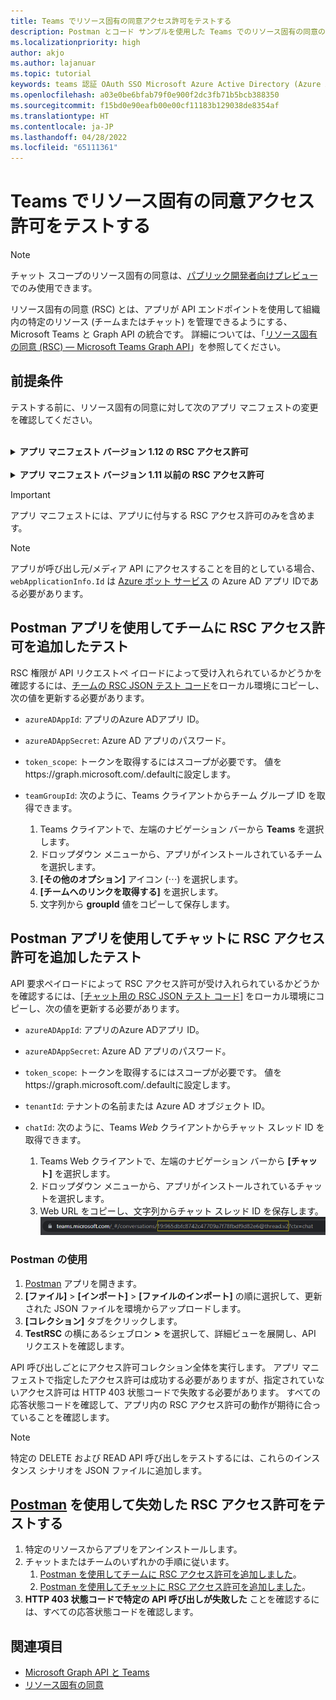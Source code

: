 ```yaml
---
title: Teams でリソース固有の同意アクセス許可をテストする
description: Postman とコード サンプルを使用した Teams でのリソース固有の同意のテストの詳細
ms.localizationpriority: high
author: akjo
ms.author: lajanuar
ms.topic: tutorial
keywords: teams 認証 OAuth SSO Microsoft Azure Active Directory (Azure AD) rsc Postman Graph
ms.openlocfilehash: a03e0be6bfab79f0e900f2dc3fb71b5bcb388350
ms.sourcegitcommit: f15bd0e90eafb00e00cf11183b129038de8354af
ms.translationtype: HT
ms.contentlocale: ja-JP
ms.lasthandoff: 04/28/2022
ms.locfileid: "65111361"
---
```

# <a name="test-resource-specific-consent-permissions-in-teams"></a>Teams でリソース固有の同意アクセス許可をテストする

> [!NOTE]
> チャット スコープのリソース固有の同意は、[パブリック開発者向けプレビュー](../../resources/dev-preview/developer-preview-intro.md)でのみ使用できます。

リソース固有の同意 (RSC) とは、アプリが API エンドポイントを使用して組織内の特定のリソース (チームまたはチャット) を管理できるようにする、Microsoft Teams と Graph API の統合です。 詳細については、「[リソース固有の同意 (RSC) — Microsoft Teams Graph API](resource-specific-consent.md)」を参照してください。

## <a name="prerequisites"></a>前提条件

テストする前に、リソース固有の同意に対して次のアプリ マニフェストの変更を確認してください。

<br>

<details>

<summary><b>アプリ マニフェスト バージョン 1.12 の RSC アクセス許可</b></summary>

次の値を使用して、アプリ マニフェストに [webApplicationInfo](../../resources/schema/manifest-schema.md#webapplicationinfo) キーを追加します。

|名前| 種類 | 説明|
|---|---|---|
|`id` |String |Azure ADアプリ ID。 詳細については、「[Azure AD ポータルでアプリを登録する](resource-specific-consent.md#register-your-app-with-microsoft-identity-platform-using-the-azure-ad-portal)」を参照してください。|
|`resource`|String| このフィールドには RSC での操作はありませんが、エラー応答を回避するために値を追加し、値を指定する必要があります。任意の文字列が実行されます。|

アプリで必要なアクセス許可を指定します。

|名前| 種類 | 説明|
|---|---|---|
|`authorization`|オブジェクト|アプリを実行する必要があるアクセス許可の一覧。 詳細については、「[承認](../../resources/schema/manifest-schema.md#authorization)」を参照してください。|

チーム内の RSC の例

```json
"webApplicationInfo": {
    "id": "XXxxXXXXX-XxXX-xXXX-XXxx-XXXXXXXxxxXX",
    "resource": "https://RscBasedStoreApp"
    },
"authorization": {
    "permissions": {
        "resourceSpecific": [
            {
                "name": "TeamSettings.Read.Group",
                "type": "Application"
            },
            {
                "name": "TeamSettings.ReadWrite.Group",
                "type": "Application"
            },
            {
                "name": "ChannelSettings.Read.Group",
                "type": "Application"
            },
            {
                "name": "ChannelSettings.ReadWrite.Group",
                "type": "Application"
            },
            {
                "name": "Channel.Create.Group",
                "type": "Application"
            },
            {
                "name": "Channel.Delete.Group",
                "type": "Application"
            },
            {
                "name": "ChannelMessage.Read.Group",
                "type": "Application"
            },
            {
                "name": "TeamsAppInstallation.Read.Group",
                "type": "Application"
            },
            {
                "name": "TeamsTab.Read.Group",
                "type": "Application"
            },
            {
                "name": "TeamsTab.Create.Group",
                "type": "Application"
            },
            {
                "name": "TeamsTab.ReadWrite.Group",
                "type": "Application"
            },
            {
                "name": "TeamsTab.Delete.Group",
                "type": "Application"
            },
            {
                "name": "TeamMember.Read.Group",
                "type": "Application"
            },
            {
                "name": "TeamsActivity.Send.Group",
                "type": "Application"
            }
        ]    
    }
}
```

チャット内の RSC の例

```json
"webApplicationInfo": {
    "id": "XXxxXXXXX-XxXX-xXXX-XXxx-XXXXXXXxxxXX",
    "resource": "https://RscBasedStoreApp"
    },
"authorization": {
    "permissions": {
        "resourceSpecific": [
            {
                "name": "ChatSettings.Read.Chat",
                "type": "Application"
            },
            {
                "name": "ChatSettings.ReadWrite.Chat",
                "type": "Application"
            },
            {
                "name": "ChatMessage.Read.Chat",
                "type": "Application"
            },
            {
                "name": "ChatMember.Read.Chat",
                "type": "Application"
            },
            {
                "name": "Chat.Manage.Chat",
                "type": "Application"
            },
            {
                "name": "TeamsTab.Read.Chat",
                "type": "Application"
            },
            {
                "name": "TeamsTab.Create.Chat",
                "type": "Application"
            },
            {
                "name": "TeamsTab.Delete.Chat",
                "type": "Application"
            },
            {
                "name": "TeamsTab.ReadWrite.Chat",
                "type": "Application"
            },
            {
                "name": "TeamsAppInstallation.Read.Chat",
                "type": "Application"
            },
            {
                "name": "OnlineMeeting.ReadBasic.Chat",
                "type": "Application"
            },
            {
                "name": "Calls.AccessMedia.Chat",
                "type": "Application"
            },
            {
                "name": "Calls.JoinGroupCalls.Chat",
                "type": "Application"
            },
            {
                "name": "TeamsActivity.Send.Chat",
                "type": "Application"
            }
        ]    
    }
}
```

> [!NOTE]
> アプリがチーム スコープとチャット スコープの両方でのインストールをサポートすることを意図している場合は、チームとチャットの両方のアクセス許可を `authorization` の下の同じマニフェストで指定できます。

</details>

<br>

<details>

<summary><b>アプリ マニフェスト バージョン 1.11 以前の RSC アクセス許可</b></summary>

次の値を使用して、アプリ マニフェストに [webApplicationInfo](../../resources/schema/manifest-schema.md#webapplicationinfo) キーを追加します。

|名前| 種類 | 説明|
|---|---|---|
|`id` |String |Azure ADアプリ ID。 詳細については、「[Azure AD ポータルでアプリを登録する](resource-specific-consent.md#register-your-app-with-microsoft-identity-platform-using-the-azure-ad-portal)」を参照してください。|
|`resource`|String| このフィールドには RSC での操作はありませんが、エラー応答を回避するために値を追加し、値を指定する必要があります。任意の文字列が実行されます。|
|`applicationPermissions`|文字列の配列|アプリの RSC アクセス許可。 詳細については、「[リソース固有のアクセス許可](resource-specific-consent.md#resource-specific-permissions)」を参照してください。|

チーム内の RSC の例

```json
"webApplicationInfo": {
    "id": "XXxxXXXXX-XxXX-xXXX-XXxx-XXXXXXXxxxXX",
    "resource": "https://RscBasedStoreApp",
    "applicationPermissions": [
        "TeamSettings.Read.Group",
        "TeamSettings.ReadWrite.Group",
        "ChannelSettings.Read.Group",
        "ChannelSettings.ReadWrite.Group",
        "Channel.Create.Group",
        "Channel.Delete.Group",
        "ChannelMessage.Read.Group",
        "TeamsAppInstallation.Read.Group",
        "TeamsTab.Read.Group",
        "TeamsTab.Create.Group",
        "TeamsTab.ReadWrite.Group",
        "TeamsTab.Delete.Group",
        "TeamMember.Read.Group",
        "TeamsActivity.Send.Group"
    ]
  }
```

チャット内の RSC の例

```json
"webApplicationInfo": {
    "id": "XXxxXXXXX-XxXX-xXXX-XXxx-XXXXXXXxxxXX",
    "resource": "https://RscBasedStoreApp",
    "applicationPermissions": [
        "ChatSettings.Read.Chat",
        "ChatSettings.ReadWrite.Chat",
        "ChatMessage.Read.Chat",
        "ChatMember.Read.Chat",
        "Chat.Manage.Chat",
        "TeamsTab.Read.Chat",
        "TeamsTab.Create.Chat",
        "TeamsTab.Delete.Chat",
        "TeamsTab.ReadWrite.Chat",
        "TeamsAppInstallation.Read.Chat",
        "OnlineMeeting.ReadBasic.Chat",
        "Calls.AccessMedia.Chat",
        "Calls.JoinGroupCalls.Chat",
        "TeamsActivity.Send.Chat"
    ]
  }
```

<br>

> [!NOTE]
> アプリがチーム スコープとチャット スコープの両方でのインストールをサポートすることを意図している場合は、チームとチャットの両方のアクセス許可を `applicationPermissions` の下の同じマニフェストで指定できます。

</details>

> [!IMPORTANT]
> アプリ マニフェストには、アプリに付与する RSC アクセス許可のみを含めます。

> [!NOTE]
> アプリが呼び出し元/メディア API にアクセスすることを目的としている場合、`webApplicationInfo.Id` は [Azure ボット サービス](/graph/cloud-communications-get-started#register-a-bot) の Azure AD アプリ IDである必要があります。

## <a name="test-added-rsc-permissions-to-a-team-using-the-postman-app"></a>Postman アプリを使用してチームに RSC アクセス許可を追加したテスト

RSC 権限が API リクエストペ イロードによって受け入れられているかどうかを確認するには、[チームの RSC JSON テスト コード](test-team-rsc-json-file.md)をローカル環境にコピーし、次の値を更新する必要があります。

* `azureADAppId`: アプリのAzure ADアプリ ID。
* `azureADAppSecret`: Azure AD アプリのパスワード。
* `token_scope`: トークンを取得するにはスコープが必要です。 値をhttps://graph.microsoft.com/.defaultに設定します。
* `teamGroupId`: 次のように、Teams クライアントからチーム グループ ID を取得できます。

    1. Teams クライアントで、左端のナビゲーション バーから **Teams** を選択します。
    2. ドロップダウン メニューから、アプリがインストールされているチームを選択します。
    3. **[その他のオプション]** アイコン (&#8943;) を選択します。
    4. **[チームへのリンクを取得する]** を選択します。
    5. 文字列から **groupId** 値をコピーして保存します。

## <a name="test-added-rsc-permissions-to-a-chat-using-the-postman-app"></a>Postman アプリを使用してチャットに RSC アクセス許可を追加したテスト

API 要求ペイロードによって RSC アクセス許可が受け入れられているかどうかを確認するには、[[チャット用の RSC JSON テスト コード]](test-chat-rsc-json-file.md) をローカル環境にコピーし、次の値を更新する必要があります。

* `azureADAppId`: アプリのAzure ADアプリ ID。
* `azureADAppSecret`: Azure AD アプリのパスワード。
* `token_scope`: トークンを取得するにはスコープが必要です。 値をhttps://graph.microsoft.com/.defaultに設定します。
* `tenantId`: テナントの名前または Azure AD オブジェクト ID。
* `chatId`: 次のように、Teams *Web* クライアントからチャット スレッド ID を取得できます。

    1. Teams Web クライアントで、左端のナビゲーション バーから **[チャット]** を選択します。
    2. ドロップダウン メニューから、アプリがインストールされているチャットを選択します。
    3. Web URL をコピーし、文字列からチャット スレッド ID を保存します。
![Web URL からのチャット スレッド ID。](../../assets/images/chat-thread-id.png)

### <a name="use-postman"></a>Postman の使用

1. [Postman](https://www.postman.com) アプリを開きます。
2. **[ファイル]** > **[インポート]** > **[ファイルのインポート]** の順に選択して、更新された JSON ファイルを環境からアップロードします。  
3. **[コレクション]** タブをクリックします。
4. **TestRSC** の横にあるシェブロン **>** を選択して、詳細ビューを展開し、API リクエストを確認します。

API 呼び出しごとにアクセス許可コレクション全体を実行します。 アプリ マニフェストで指定したアクセス許可は成功する必要がありますが、指定されていないアクセス許可は HTTP 403 状態コードで失敗する必要があります。 すべての応答状態コードを確認して、アプリ内の RSC アクセス許可の動作が期待に合っていることを確認します。

> [!NOTE]
> 特定の DELETE および READ API 呼び出しをテストするには、これらのインスタンス シナリオを JSON ファイルに追加します。

## <a name="test-revoked-rsc-permissions-using-postman"></a>[Postman](https://www.postman.com/) を使用して失効した RSC アクセス許可をテストする

1. 特定のリソースからアプリをアンインストールします。
2. チャットまたはチームのいずれかの手順に従います。
    1. [Postman を使用してチームに RSC アクセス許可を追加しました](#test-added-rsc-permissions-to-a-team-using-the-postman-app)。
    2. [Postman を使用してチャットに RSC アクセス許可を追加しました](#test-added-rsc-permissions-to-a-chat-using-the-postman-app)。
3. **HTTP 403 状態コードで特定の API 呼び出しが失敗した** ことを確認するには、すべての応答状態コードを確認します。

## <a name="see-also"></a>関連項目

* [Microsoft Graph API と Teams](/graph/api/resources/teams-api-overview?view=graph-rest-1.0&preserve-view=true)
* [リソース固有の同意](~/graph-api/rsc/resource-specific-consent.md)
